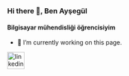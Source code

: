 ### Hi there 👋, Ben Ayşegül
#### Bilgisayar mühendisliği öğrencisiyim

- 🔭 I’m currently working on this page. 


[<img src='https://cdn.jsdelivr.net/npm/simple-icons@3.0.1/icons/linkedin.svg' alt='linkedin' height='40'>](https://www.linkedin.com/in/aysegultoptas00/)  

